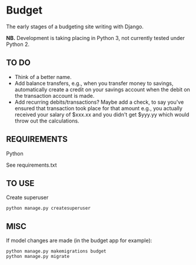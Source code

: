 ﻿Budget
================================

The early stages of a budgeting site writing with Django.

**NB.** Development is taking placing in Python 3, not currently tested under Python 2.

TO DO
-------------------------
- Think of a better name.
- Add balance transfers, e.g., when you transfer money to savings, automatically create a credit on your savings account when the debit on the transaction account is made.
- Add recurring debits/transactions? Maybe add a check, to say you've ensured that transaction took place for that amount e.g., you actually received your salary of $xxx.xx and you didn't get $yyy.yy which would throw out the calculations.

REQUIREMENTS
-------------------------

Python

See requirements.txt

TO USE
-------------------------
Create superuser

    python manage.py createsuperuser

MISC
-------------------------
If model changes are made (in the budget app for example):

    python manage.py makemigrations budget
    python manage.py migrate
